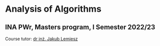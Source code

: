 # Analysis of Algorithms
## INA PWr, Masters program, I Semester 2022/23

Course tutor: [dr inż. Jakub Lemiesz](https://ki.pwr.edu.pl/lemiesz/)
